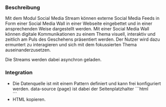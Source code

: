 ### Beschreibung

Mit dem Modul Social Media Stream können externe Social Media Feeds in Form einer Social Media Wall in einer Webseite eingebettet und in einer ansprechenden Weise dargestellt werden. Mit einer Social Media Wall können digitale Kommunikationen zu einem Thema visuell, interaktiv und zeitlich am Puls des Geschehens präsentiert werden. Der Nutzer wird dazu ermuntert zu interagieren und sich mit dem fokussierten Thema auseinanderzusetzen.

Die Streams werden dabei asynchron geladen.

### Integration

<ul>
<li>Die Datenquelle ist mit einem Pattern definiert und kann frei konfiguriert werden. data-source
{page} ist dabei der Seitenplatzhalter
```html
<div class="mdl-social-media-stream" data-init="socialMediaStream" data-source="/mocks/modules/social_media_stream/social_media_stream.json?page={page}">
```

<li>HTML kopieren.
</ul>